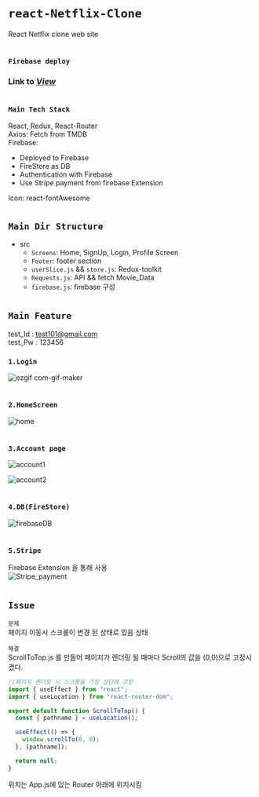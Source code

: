 # **`react-Netflix-Clone`**
React Netflix clone web site
#
### `Firebase deploy`
### Link to ***[View](https://reactnetflixclone-d1bc4.web.app)***
#
### `Main Tech Stack`
React, Redux, React-Router  
Axios: Fetch from TMDB  
Firebase: 
- Deployed to Firebase
- FireStore as DB
- Authentication with Firebase
- Use Stripe payment from firebase Extension   
      
Icon: react-fontAwesome   


#
## `Main Dir Structure` 
- src
    - `Screens`: Home, SignUp, Login, Profile Screen
    - `Footer`: footer section
    - `userSlice.js` && `store.js`: Redux-toolkit
    - `Requests.js`: API && fetch Movie_Data
    - `firebase.js`: firebase 구성
#
## `Main Feature`
test_Id : test101@gmail.com   
test_Pw : 123456

### `1.Login` 
![ezgif com-gif-maker](https://user-images.githubusercontent.com/45006553/116504246-d55b1400-a8f2-11eb-853d-cf5731d51853.gif)
#
### `2.HomeScreen`
![home](https://user-images.githubusercontent.com/45006553/116504291-eefc5b80-a8f2-11eb-8ee5-ab5a78a5e2b3.gif)
#
### `3.Account page`

![account1](https://user-images.githubusercontent.com/45006553/116503682-aabc8b80-a8f1-11eb-8707-225ae985fcf4.gif)

![account2](https://user-images.githubusercontent.com/45006553/116503744-cc1d7780-a8f1-11eb-8150-ef95aef836bb.gif)

#
### `4.DB(FireStore)`
![firebaseDB](https://user-images.githubusercontent.com/45006553/116506811-ffafd000-a8f8-11eb-84c7-6c8bb6a7dae4.gif)

#
### `5.Stripe`
  Firebase Extension 을 통해 사용   
  ![Stripe_payment](https://user-images.githubusercontent.com/45006553/116507032-777dfa80-a8f9-11eb-90fb-f05182f4fd9a.gif)
#
## `Issue`
`문제`   
페이지 이동시 스크롤이 변경 된 상태로 있음 상태

`해결`   
 ScrollToTop.js 를 만들어 페이지가 렌더링 될 때마다 Scroll의 값을 (0,0)으로 고정시켰다.
 
```js
//페이지 렌더링 시 스크롤을 가장 상단에 고정
import { useEffect } from "react";
import { useLocation } from "react-router-dom";

export default function ScrollToTop() {
  const { pathname } = useLocation();

  useEffect(() => {
    window.scrollTo(0, 0);
  }, [pathname]);

  return null;
}
```
위치는 App.js에 있는 Router 아래에 위치시킴


